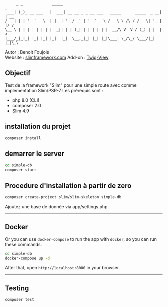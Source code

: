 ```
     _ _             _____                                            _    
 ___| (_)_ __ ___   |  ___| __ __ _ _ __ ___   _____      _____  _ __| | __
/ __| | | '_ ` _ \  | |_ | '__/ _` | '_ ` _ \ / _ \ \ /\ / / _ \| '__| |/ /
\__ \ | | | | | | | |  _|| | | (_| | | | | | |  __/\ V  V / (_) | |  |   <
|___/_|_|_| |_| |_| |_|  |_|  \__,_|_| |_| |_|\___| \_/\_/ \___/|_|  |_|\_\
```                                                                            
Autor : Benoit Foujols \
Website : [slimframework.com](https://www.slimframework.com/)
Add-on : [Twig-View](https://github.com/slimphp/Twig-View)

## Objectif
Test de la framework "Slim" pour une simple route avec comme implementation Slim/PSR-7
Les prérequis sont :
- php 8.0 (CLI)
- composer 2.0
- Slim 4.9

## installation du projet
```
composer install
```

## demarrer le server
```bash
cd simple-db
composer start
```

## Procedure d'installation à partir de zero
```bash
composer create-project slim/slim-skeleton simple-db
```
Ajoutez une base de donnée via app/settings.php


---
## Docker

Or you can use `docker-compose` to run the app with `docker`, so you can run these commands:
```bash
cd simple-db
docker-compose up -d
```
After that, open `http://localhost:8080` in your browser.

---
## Testing

```bash
composer test
```

